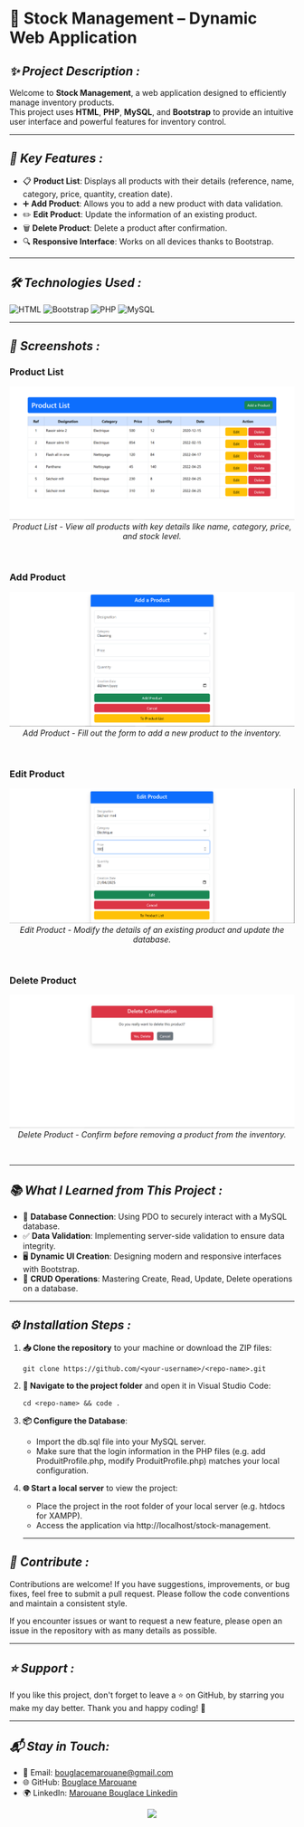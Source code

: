 # 🛒 **Stock Management – Dynamic Web Application**






## ***✨ Project Description :***
Welcome to **Stock Management**, a web application designed to efficiently manage inventory products.  
This project uses **HTML**, **PHP**, **MySQL**, and **Bootstrap** to provide an intuitive user interface and powerful features for inventory control.

---

## ***🚀 Key Features :***

- 📋 **Product List**: Displays all products with their details (reference, name, category, price, quantity, creation date).
- ➕ **Add Product**: Allows you to add a new product with data validation.
- ✏️ **Edit Product**: Update the information of an existing product.
- 🗑️ **Delete Product**: Delete a product after confirmation.
- 🔍 **Responsive Interface**: Works on all devices thanks to Bootstrap.

---

## ***🛠️ Technologies Used :***

![HTML](https://img.shields.io/badge/HTML-5-orange?logo=html5&logoColor=white) ![Bootstrap](https://img.shields.io/badge/Bootstrap-5-red?logo=Bootstrap&logoColor=white) ![PHP](https://img.shields.io/badge/PHP-8.1-blue?logo=php&logoColor=white) ![MySQL](https://img.shields.io/badge/MySQL-8.0-gold?logo=mysql&logoColor=white)

---

## ***📸 Screenshots :***

### Product List
<p align="center">
  <img src="https://github.com/BouglaceMarouane/Stock-Management/blob/5d6ad0d911907d90185601c370acb968bdfda16e/images/product_liste.png" alt="image alt" />
  <br>
  <em>Product List - View all products with key details like name, category, price, and stock level.</em>
</p><br>

### Add Product
<p align="center">
  <img src="https://github.com/BouglaceMarouane/Stock-Management/blob/3fbc68bc08b45e4c280da67bc7f96e668d18bd40/images/add_product.png" alt="image alt"/>
  <br>
  <em>Add Product - Fill out the form to add a new product to the inventory.</em>
</p><br>

### Edit Product
<p align="center">
  <img src="https://github.com/BouglaceMarouane/Stock-Management/blob/529b7df15f65bcbfc2c9b397b337edfe7cc79ab2/images/edit_product.png" alt="image alt"/>
  <br>
  <em>Edit Product - Modify the details of an existing product and update the database.</em>
</p><br>

### Delete Product
<p align="center">
  <img src="https://github.com/BouglaceMarouane/Stock-Management/blob/ff414f5411889b3f2b18b56dcdcf9e7007444a2f/images/delete.png" alt="image alt"/>
  <br>
  <em>Delete Product - Confirm before removing a product from the inventory.</em>
</p><br>

---

## ***📚 What I Learned from This Project :***

- 🔗 **Database Connection**: Using PDO to securely interact with a MySQL database.
- ✅ **Data Validation**: Implementing server-side validation to ensure data integrity.
- 🖥️ **Dynamic UI Creation**: Designing modern and responsive interfaces with Bootstrap.
- 🔄 **CRUD Operations**: Mastering Create, Read, Update, Delete operations on a database.

---

## ***⚙️ Installation Steps :***

1. **📥 Clone the repository** to your machine or download the ZIP files:
   ```
   git clone https://github.com/<your-username>/<repo-name>.git
   ```
2. **📂 Navigate to the project folder** and open it in Visual Studio Code:
   ```
   cd <repo-name> && code .
   ```

3. **📦 Configure the Database**:

    - Import the db.sql file into your MySQL server.
    - Make sure that the login information in the PHP files (e.g. add ProduitProfile.php, modify ProduitProfile.php) matches your local configuration.

4. **🌐 Start a local server** to view the project:

    - Place the project in the root folder of your local server (e.g. htdocs for XAMPP).
    - Access the application via http://localhost/stock-management.
   
   ---

## ***🤝 Contribute :***

Contributions are welcome!
If you have suggestions, improvements, or bug fixes, feel free to submit a pull request.
Please follow the code conventions and maintain a consistent style.

If you encounter issues or want to request a new feature, please open an issue in the repository with as many details as possible.

   ---

## ***⭐ Support :***

If you like this project, don't forget to leave a ⭐ on GitHub, by starring you make my day better. Thank you and happy coding! 🚀

   ---

## ***📬 Stay in Touch:***

- 📧 Email: bouglacemarouane@gmail.com  
- 🌐 GitHub: [Bouglace Marouane](https://github.com/BouglaceMarouane)
- 🌍 LinkedIn: [Marouane Bouglace Linkedin](https://www.linkedin.com/in/marouane-bouglace-68b17333b/)

<p align="center">
  <img src="https://capsule-render.vercel.app/api?type=waving&color=gradient&height=60&section=footer"/>
</p>

